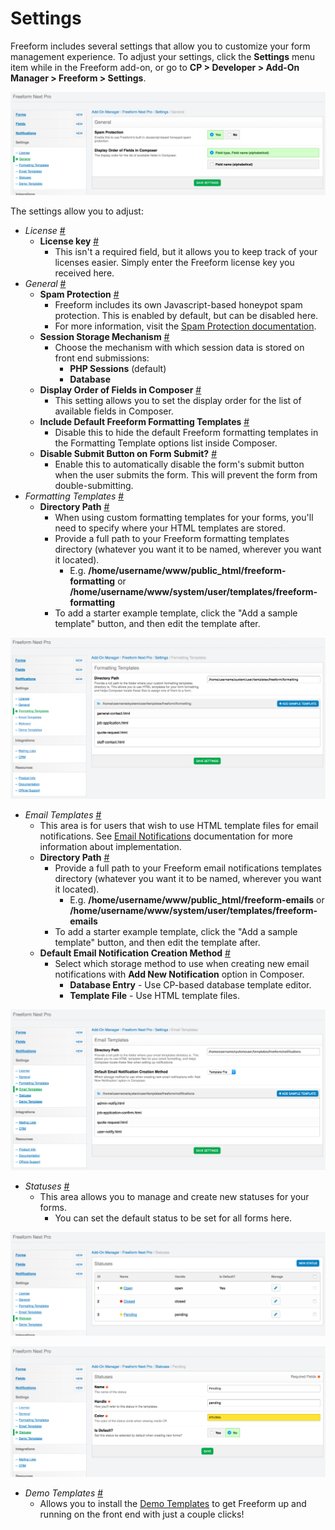 # Settings

Freeform includes several settings that allow you to customize your form management experience. To adjust your settings, click the **Settings** menu item while in the Freeform add-on, or go to **CP > Developer > Add-On Manager > Freeform > Settings**.

[![General Settings](images/cp_settings-general.png)](images/cp_settings-general.png)

The settings allow you to adjust:

* *License* <a href="#license" id="license" class="docs-anchor">#</a>
	* **License key** <a href="#license-key" id="license-key" class="docs-anchor">#</a>
		* This isn't a required field, but it allows you to keep track of your licenses easier. Simply enter the Freeform license key you received here.
* *General* <a href="#general" id="general" class="docs-anchor">#</a>
	* **Spam Protection** <a href="#spam-protection" id="spam-protection" class="docs-anchor">#</a>
		* Freeform includes its own Javascript-based honeypot spam protection. This is enabled by default, but can be disabled here.
		* For more information, visit the [Spam Protection documentation](spam-protection.md).
	* **Session Storage Mechanism** <a href="#session-storage" id="session-storage" class="docs-anchor">#</a>
		* Choose the mechanism with which session data is stored on front end submissions:
			* **PHP Sessions** (default)
			* **Database**
	* **Display Order of Fields in Composer** <a href="#display-order" id="display-order" class="docs-anchor">#</a>
		* This setting allows you to set the display order for the list of available fields in Composer.
	* **Include Default Freeform Formatting Templates** <a href="#include-default-templates" id="include-default-templates" class="docs-anchor">#</a>
		* Disable this to hide the default Freeform formatting templates in the Formatting Template options list inside Composer.
	* **Disable Submit Button on Form Submit?** <a href="#disable-submit" id="disable-submit" class="docs-anchor">#</a>
		* Enable this to automatically disable the form's submit button when the user submits the form. This will prevent the form from double-submitting.
* *Formatting Templates* <a href="#formatting-templates" id="formatting-templates" class="docs-anchor">#</a>
	* **Directory Path** <a href="#formatting-directory-path" id="formatting-directory-path" class="docs-anchor">#</a>
		* When using custom formatting templates for your forms, you'll need to specify where your HTML templates are stored.
		* Provide a full path to your Freeform formatting templates directory (whatever you want it to be named, wherever you want it located).
			* E.g. **/home/username/www/public_html/freeform-formatting** or **/home/username/www/system/user/templates/freeform-formatting**
		* To add a starter example template, click the "Add a sample template" button, and then edit the template after.

[![Formatting Templates](images/cp_settings-formatting-templates.png)](images/cp_settings-formatting-templates.png)

* *Email Templates* <a href="#email-templates" id="email-templates" class="docs-anchor">#</a>
	* This area is for users that wish to use HTML template files for email notifications. See [Email Notifications](email-notifications.md) documentation for more information about implementation.
	* **Directory Path** <a href="#email-directory-path" id="email-directory-path" class="docs-anchor">#</a>
		* Provide a full path to your Freeform email notifications templates directory (whatever you want it to be named, wherever you want it located).
			* E.g. **/home/username/www/public_html/freeform-emails** or **/home/username/www/system/user/templates/freeform-emails**
		* To add a starter example template, click the "Add a sample template" button, and then edit the template after.
	* **Default Email Notification Creation Method** <a href="#default-email-method" id="default-email-method" class="docs-anchor">#</a>
		* Select which storage method to use when creating new email notifications with **Add New Notification** option in Composer.
			* **Database Entry** - Use CP-based database template editor.
			* **Template File** - Use HTML template files.

[![Email Templates](images/cp_settings-notification-templates.png)](images/cp_settings-notification-templates.png)

* *Statuses* <a href="#statuses" id="statuses" class="docs-anchor">#</a>
	* This area allows you to manage and create new statuses for your forms.
		* You can set the default status to be set for all forms here.

[![Statuses](images/cp_settings-statuses-list.png)](images/cp_settings-statuses-list.png)

[![Create a Status](images/cp_settings-statuses-create.png)](images/cp_settings-statuses-create.png)

* *Demo Templates* <a href="#demo-templates" id="demo-templates" class="docs-anchor">#</a>
	* Allows you to install the [Demo Templates](demo-templates.md) to get Freeform up and running on the front end with just a couple clicks!
